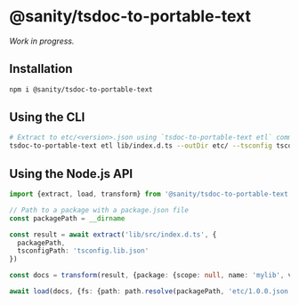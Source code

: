 # @sanity/tsdoc-to-portable-text

_Work in progress._

## Installation

```sh
npm i @sanity/tsdoc-to-portable-text
```

## Using the CLI

```sh
# Extract to etc/<version>.json using `tsdoc-to-portable-text etl` command
tsdoc-to-portable-text etl lib/index.d.ts --outDir etc/ --tsconfig tsconfig.lib.json
```

## Using the Node.js API

```ts
import {extract, load, transform} from '@sanity/tsdoc-to-portable-text'

// Path to a package with a package.json file
const packagePath = __dirname

const result = await extract('lib/src/index.d.ts', {
  packagePath,
  tsconfigPath: 'tsconfig.lib.json'
})

const docs = transform(result, {package: {scope: null, name: 'mylib', version: '1.0.0'}})

await load(docs, {fs: {path: path.resolve(packagePath, 'etc/1.0.0.json')}})
```
